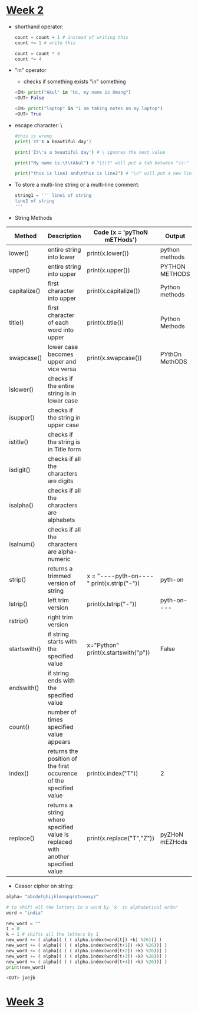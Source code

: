 
# <u>Week 2</u>

- shorthand operator:
	```Python
	count = count + 1 # instead of writing this
	count += 1 # write this
	
	count = count * 4
	count *= 4 
	```

- "in" operator
	- checks if something exists "in" something
	```Python
	<IN> print("Akul" in "Hi, my name is Umang")
	<OUT> False
	
	<IN> print("laptop" in "I am taking notes on my laptop")
	<OUT> True
	```

- escape character: \
	```Python
	#this is wrong
	print('It's a beautiful day') 
	```
	```python
	print('It\'s a beautiful day') # \ ignores the next value
	
	print("My name is:\t\tAkul") # "\t\t" will put a tab between "is:" and "Akul"
	
	print("this is line1 and\nthis is line2") # "\n" will put a new line
	```

- To store a multi-line string or a multi-line comment:
	```python
	string1 = ''' line1 of string
	line2 of string
	'''
	```

- String Methods

| <blue>Method</blue> | Description                                                                     | Code (x = 'pyThoN mETHods')               | Output         |
| ------------------- | ------------------------------------------------------------------------------- | ----------------------------------------- | -------------- |
| lower()             | entire string into lower                                                        | print(x.lower())                          | python methods |
| upper()             | entire string into upper                                                        | print(x.upper())                          | PYTHON METHODS |
| capitalize()        | first character into upper                                                      | print(x.capitalize())                     | Python methods |
| title()             | first character of each word into upper                                         | print(x.title())                          | Python Methods |
| swapcase()          | lower case becomes upper and vice versa                                         | print(x.swapcase())                       | PYthOn MethODS |
| islower()           | checks if the entire string is in lower case                                    |                                           |                |
| isupper()           | checks if the string in upper case                                              |                                           |                |
| istitle()           | checks if the string is in Title form                                           |                                           |                |
| isdigit()           | checks if all the characters are digits                                         |                                           |                |
| isalpha()           | checks if all the characters are alphabets                                      |                                           |                |
| isalnum()           | checks if all the characters are alpha-numeric                                  |                                           |                |
| strip()             | returns a trimmed version of string                                             | x = "----pyth-on----" print(x.strip("-")) | pyth-on        |
| lstrip()            | left trim version                                                               | print(x.lstrip("-"))                      | pyth-on----    |
| rstrip()            | right trim version                                                              |                                           |                |
| startswith()        | if string starts with the specified value                                       | x="Python" print(x.startswith("p"))       | False          |
| endswith()          | if string ends with the specified value                                         |                                           |                |
| count()             | number of times specified value appears                                         |                                           |                |
| index()             | returns the position of the first occurence of the specified value              | print(x.index("T"))                       | 2              |
| replace()           | returns a string where specified value is replaced with another specified value | print(x.replace("T","Z"))                 | pyZHoN mEZHods             |

- Ceaser cipher on string:
```python
alpha= "abcdefghijklmnopqrstuvwxyz"

# to shift all the letters in a word by 'k' in alphabetical order
word = "india"

new_word = ""
t = 0
k = 1 # shifts all the letters by 1
new_word += ( alpha[( ( ( alpha.index(word[t]) +k) %26))] )
new_word += ( alpha[( ( ( alpha.index(word[t+1]) +k) %26))] )
new_word += ( alpha[( ( ( alpha.index(word[t+2]) +k) %26))] )
new_word += ( alpha[( ( ( alpha.index(word[t+3]) +k) %26))] )
new_word += ( alpha[( ( ( alpha.index(word[t+4]) +k) %26))] )
print(new_word)

<OUT> joejb
```



# <u>Week 3</u>

